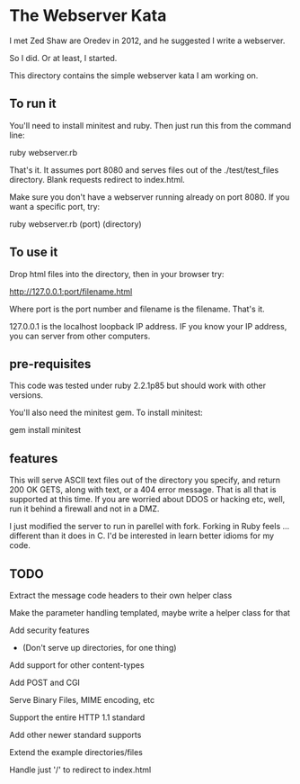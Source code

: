 # The Webserver Kata 

I met Zed Shaw are Oredev in 2012, and he suggested I write a webserver.

So I did. Or at least, I started.

This directory contains the simple webserver kata I am working on.

## To run it 

You'll need to install minitest and ruby. Then just run this from the command line:

ruby webserver.rb

That's it. It assumes port 8080 and serves files out of the ./test/test_files directory. Blank requests redirect to index.html.

Make sure you don't have a webserver running already on port 8080. If you want a specific port, try:

ruby webserver.rb (port) (directory)

## To use it

Drop html files into the directory, then in your browser try:

http://127.0.0.1:port/filename.html

Where port is the port number and filename is the filename. That's it.

127.0.0.1 is the localhost loopback IP address. IF you know your IP address, you can server from other computers.

## pre-requisites

This code was tested under ruby 2.2.1p85 but should work with other versions. 

You'll also need the minitest gem. To install minitest:

gem install minitest


## features

This will serve ASCII text files out of the directory you specify, and return 200 OK GETS, along with text, or a 404 error message. That is all that is supported at this time. If you are worried about DDOS or hacking etc, well, run it behind a firewall and not in a DMZ.

I just modified the server to run in parellel with fork. Forking in Ruby feels ... different than it does in C. I'd be interested in learn better idioms for my code.

## TODO

Extract the message code headers to their own helper class

Make the parameter handling templated, maybe write a helper class for that

Add security features 
* (Don't serve up directories, for one thing)

Add support for other content-types

Add POST and CGI

Serve Binary Files, MIME encoding, etc

Support the entire HTTP 1.1 standard

Add other newer standard supports

Extend the example directories/files

Handle just '/' to redirect to index.html
